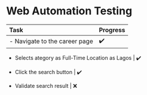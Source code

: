 # Web Automation Testing

Task | Progress |
:--------------------------------------- | :-------------
- Navigate to the career page | :heavy_check_mark:
  
- Selects ategory as Full-Time Location as Lagos | :heavy_check_mark: 

- Click the search button | :heavy_check_mark:
  
- Validate search result | :x:
